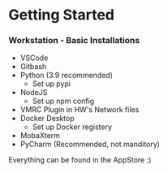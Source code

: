 # Getting Started

### Workstation - Basic Installations
- VSCode
- Gitbash
- Python (3.9 recommended)
    - Set up pypi 
- NodeJS
    - Set up npm config
- VMRC Plugin in HW's Network files
- Docker Desktop
    - Set up Docker registery
- MobaXterm
- PyCharm (Recommended, not manditory)

Everything can be found in the AppStore :)
